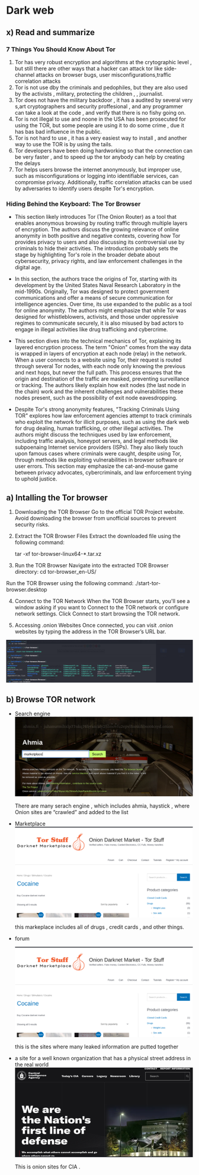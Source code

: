 # Dark web 


## x) Read and summarize 
### 7 Things You Should Know About Tor

1. Tor has very robust encryption and algorithms at the crytographic level , but still there are other ways that a hacker can attack tor like side-channel attacks on browser bugs, user misconfigurations,traffic correlation attacks
2. Tor is not use dby the criminals and pedophiles, but they are also used by the activists , military, protecting the children , , journalist.
3. Tor does not have the military backdoor , it has a audited by several very s,art cryptographers and security proffesional , and any programmer can take a look at the code , and verify that there is no fishy going on.
4. Tor is not illegal to use and noone in the USA has been prosecuted for using the TOR, but some people are using it  to do some crime , due it has bas bad influence in the public.
5. Tor is not hard to use , it has a very easiest way to install , and another way to use the TOR is by using the tails.
6. Tor developers have been doing hardworking so that the connection can be very faster , and to speed up the tor anybody can help by creating the delays
7. Tor helps users browse the internet anonymously, but improper use, such as misconfigurations or logging into identifiable services, can compromise privacy. Additionally, traffic correlation attacks can be used by adversaries to identify users despite Tor's encryption.

### Hiding Behind the Keyboard: The Tor Browser 
- This section likely introduces Tor (The Onion Router) as a tool that enables anonymous browsing by routing traffic through multiple layers of encryption. The authors discuss the growing relevance of online anonymity in both positive and negative contexts, covering how Tor provides privacy to users and also discussing its controversial use by criminals to hide their activities. The introduction probably sets the stage by highlighting Tor's role in the broader debate about cybersecurity, privacy rights, and law enforcement challenges in the digital age.

- In this section, the authors trace the origins of Tor, starting with its development by the United States Naval Research Laboratory in the mid-1990s. Originally, Tor was designed to protect government communications and offer a means of secure communication for intelligence agencies. Over time, its use expanded to the public as a tool for online anonymity. The authors might emphasize that while Tor was designed for whistleblowers, activists, and those under oppressive regimes to communicate securely, it is also misused by bad actors to engage in illegal activities like drug trafficking and cybercrime.

- This section dives into the technical mechanics of Tor, explaining its layered encryption process. The term "Onion" comes from the way data is wrapped in layers of encryption at each node (relay) in the network. When a user connects to a website using Tor, their request is routed through several Tor nodes, with each node only knowing the previous and next hops, but never the full path. This process ensures that the origin and destination of the traffic are masked, preventing surveillance or tracking. The authors likely explain how exit nodes (the last node in the chain) work and the inherent challenges and vulnerabilities these nodes present, such as the possibility of exit node eavesdropping.

- Despite Tor's strong anonymity features, "Tracking Criminals Using TOR" explores how law enforcement agencies attempt to track criminals who exploit the network for illicit purposes, such as using the dark web for drug dealing, human trafficking, or other illegal activities. The authors might discuss the techniques used by law enforcement, including traffic analysis, honeypot servers, and legal methods like subpoenaing Internet service providers (ISPs). They also likely touch upon famous cases where criminals were caught, despite using Tor, through methods like exploiting vulnerabilities in browser software or user errors. This section may emphasize the cat-and-mouse game between privacy advocates, cybercriminals, and law enforcement trying to uphold justice.


## a) Intalling the Tor browser
1. Downloading the TOR Browser
  Go to the official TOR Project website. Avoid downloading the browser from unofficial sources to prevent security risks.

2. Extract the TOR Browser Files
  Extract the downloaded file using the following command:

    tar -xf tor-browser-linux64-*.tar.xz

3. Run the TOR Browser
      Navigate into the extracted TOR Browser directory:
       cd tor-browser_en-US/

  Run the TOR Browser using the following command:
    ./start-tor-browser.desktop

4. Connect to the TOR Network
  When the TOR Browser starts, you'll see a window asking if you want to Connect to the TOR network or configure network settings. Click Connect to start browsing the TOR network.

5. Accessing .onion Websites
  Once connected, you can visit .onion websites by typing the address in the TOR Browser’s URL bar. 

![screeshot](d7_3.png)


## b) Browse TOR network

- Search engine 
      ![screeshot](d7_1.png)


  There are many serach engine , which includes ahmia, haystick , where Onion sites are “crawled” and added to the list  


- Marketplace
      ![screeshot](d7_2.png)

  this markeplace includes all of drugs , credit cards , and other things.


- forum 

  ![screeshot](d7_2.png)

  this is the sites where many leaked information are putted together 

- a site for a well known organization that has a physical street address in the real world
      ![screeshot](d7_4.png)

  This is onion sites for CIA .

  
